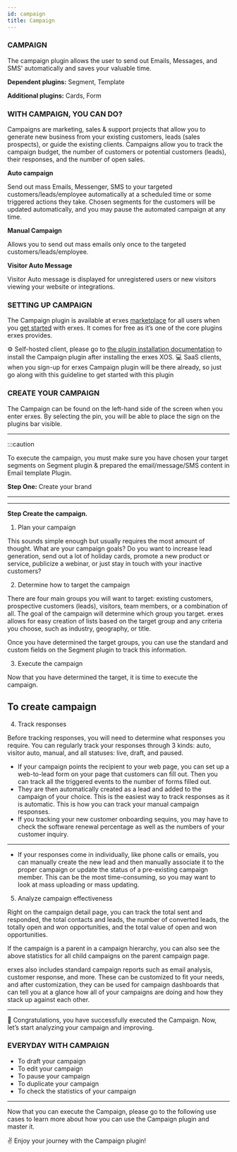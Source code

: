 ```yaml
---
id: campaign
title: Campaign
---
```



### CAMPAIGN


The campaign plugin allows the user to send out Emails, Messages, and SMS' automatically and saves your valuable time. 


**Dependent plugins:** Segment, Template

**Additional plugins:** Cards, Form


### WITH CAMPAIGN, YOU CAN DO?


Campaigns are marketing, sales & support projects that allow you to generate new business from your existing customers, leads (sales prospects), or guide the existing clients. Campaigns allow you to track the campaign budget, the number of customers or potential customers (leads), their responses, and the number of open sales.


**Auto campaign**

Send out mass Emails, Messenger, SMS to your targeted customers/leads/employee automatically at a scheduled time or some triggered actions they take. Chosen segments for the customers will be updated automatically, and you may pause the automated campaign at any time.

**Manual Campaign**

Allows you to send out mass emails only once to the targeted customers/leads/employee.

**Visitor Auto Message**

Visitor Auto message is displayed for unregistered users or new visitors viewing your website or integrations.

### SETTING UP CAMPAIGN

The Campaign plugin is available at erxes <a href="https://erxes.io/marketplace/detail/62bbf5a84d8f5eff723faf64">marketplace</a> for all users when you <a href="https://erxes.io/experience-management">get started</a> with erxes. It comes for free as it’s one of the core plugins erxes provides.

⚙️ Self-hosted client, please go to <a href="https://docs.erxes.io/docs/plugins/plugin-installation">the plugin installation documentation</a> to install the Campaign plugin after installing the erxes XOS.
‍💻  SaaS clients, when you sign-up for erxes Campaign plugin will be there already, so just go along with this guideline to get started with this plugin


### CREATE YOUR CAMPAIGN

The Campaign can be found on the left-hand side of the screen when you enter erxes. By selecting the pin, you will be able to place the sign on the plugins bar visible.

---

:::caution

To execute the campaign, you must make sure you have chosen your target segments on Segment plugin & prepared the email/message/SMS content in Email template Plugin. 

**Step One:** Create your brand

---
---

**Step Create the campaign.**
 
1. Plan your campaign

This sounds simple enough but usually requires the most amount of thought. What are your campaign goals? Do you want to increase lead generation, send out a lot of holiday cards, promote a new product or service, publicize a webinar, or just stay in touch with your inactive customers?

2. Determine how to target the campaign

There are four main groups you will want to target: existing customers, prospective customers (leads), visitors, team members, or a combination of all. The goal of the campaign will determine which group you target. erxes allows for easy creation of lists based on the target group and any criteria you choose, such as industry, geography, or title.

Once you have determined the target groups, you can use the standard and custom fields on the Segment plugin to track this information. 

3. Execute the campaign 

Now that you have determined the target, it is time to execute the campaign. 

To create campaign 
---

4. Track responses

Before tracking responses, you will need to determine what responses you require. You can regularly track your responses through 3 kinds: auto, visitor auto, manual, and all statuses: live, draft, and paused.

- If your campaign points the recipient to your web page, you can set up a web-to-lead form on your page that customers can fill out. Then you can track all the triggered events to the number of forms filled out. 
- They are then automatically created as a lead and added to the campaign of your choice. This is the easiest way to track responses as it is automatic. This is how you can track your manual campaign responses. 
- If you tracking your new customer onboarding sequins, you may have to check the software renewal percentage as well as the numbers of your customer inquiry. 

---

- If your responses come in individually, like phone calls or emails, you can manually create the new lead and then manually associate it to the proper campaign or update the status of a pre-existing campaign member. This can be the most time-consuming, so you may want to look at mass uploading or mass updating.


5. Analyze campaign effectiveness

Right on the campaign detail page, you can track the total sent and responded, the total contacts and leads, the number of converted leads, the totally open and won opportunities, and the total value of open and won opportunities.

If the campaign is a parent in a campaign hierarchy, you can also see the above statistics for all child campaigns on the parent campaign page.

erxes also includes standard campaign reports such as email analysis, customer response, and more. These can be customized to fit your needs, and after customization, they can be used for campaign dashboards that can tell you at a glance how all of your campaigns are doing and how they stack up against each other.

---

🥳 Congratulations, you have successfully executed the Campaign. Now, let’s start analyzing your campaign and improving.  

### EVERYDAY WITH CAMPAIGN

- To draft your campaign
- To edit your campaign
- To pause your campaign
- To duplicate your campaign
- To check the statistics of your campaign

---

Now that you can execute the Campaign, please go to the following use cases to learn more about how you can use the Campaign plugin and master it.

✌️ Enjoy your journey with the Campaign plugin!
